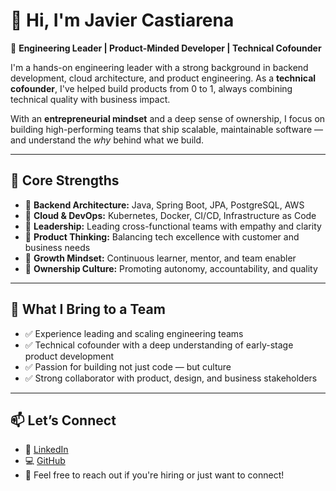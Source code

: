 # 👋 Hi, I'm Javier Castiarena

🎯 **Engineering Leader | Product-Minded Developer | Technical Cofounder**

I'm a hands-on engineering leader with a strong background in backend development, cloud architecture, and product engineering. As a **technical cofounder**, I've helped build products from 0 to 1, always combining technical quality with business impact.

With an **entrepreneurial mindset** and a deep sense of ownership, I focus on building high-performing teams that ship scalable, maintainable software — and understand the *why* behind what we build.

---

## 🧠 Core Strengths

- 🔧 **Backend Architecture:** Java, Spring Boot, JPA, PostgreSQL, AWS  
- 🚀 **Cloud & DevOps:** Kubernetes, Docker, CI/CD, Infrastructure as Code  
- 🧭 **Leadership:** Leading cross-functional teams with empathy and clarity  
- 🧩 **Product Thinking:** Balancing tech excellence with customer and business needs  
- 🌱 **Growth Mindset:** Continuous learner, mentor, and team enabler  
- 🤝 **Ownership Culture:** Promoting autonomy, accountability, and quality  

---

## 💼 What I Bring to a Team

- ✅ Experience leading and scaling engineering teams  
- ✅ Technical cofounder with a deep understanding of early-stage product development  
- ✅ Passion for building not just code — but culture  
- ✅ Strong collaborator with product, design, and business stakeholders  

---

## 📫 Let’s Connect

- 💼 [LinkedIn](https://www.linkedin.com/in/jcastiarena)  
- 💻 [GitHub](https://github.com/jcastiarena)  
- 📩 Feel free to reach out if you're hiring or just want to connect!
